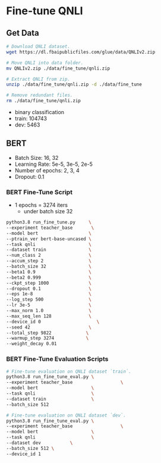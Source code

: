 # Fine-tune QNLI

## Get Data

```sh
# Download QNLI dataset.
wget https://dl.fbaipublicfiles.com/glue/data/QNLIv2.zip

# Move QNLI into data folder.
mv QNLIv2.zip ./data/fine_tune/qnli.zip

# Extract QNLI from zip.
unzip ./data/fine_tune/qnli.zip -d ./data/fine_tune

# Remove redundant files.
rm ./data/fine_tune/qnli.zip
```

- binary classification
- train: 104743
- dev: 5463

## BERT

- Batch Size: 16, 32
- Learning Rate: 5e-5, 3e-5, 2e-5
- Number of epochs: 2, 3, 4
- Dropout: 0.1

### BERT Fine-Tune Script

- 1 epochs = 3274 iters
  - under batch size 32

```sh
python3.8 run_fine_tune.py     \
--experiment teacher_base       \
--model bert                   \
--ptrain_ver bert-base-uncased \
--task qnli                    \
--dataset train                \
--num_class 2                  \
--accum_step 2                 \
--batch_size 32                \
--beta1 0.9                    \
--beta2 0.999                  \
--ckpt_step 1000               \
--dropout 0.1                  \
--eps 1e-8                     \
--log_step 500                 \
--lr 3e-5                      \
--max_norm 1.0                 \
--max_seq_len 128              \
--device_id 0                     \
--seed 42                      \
--total_step 9822             \
--warmup_step 3274            \
--weight_decay 0.01
```

### BERT Fine-Tune Evaluation Scripts

```sh
# Fine-tune evaluation on QNLI dataset `train`.
python3.8 run_fine_tune_eval.py \
--experiment teacher_base                  \
--model bert                    \
--task qnli                     \
--dataset train                 \
--batch_size 512
```

```sh
# Fine-tune evaluation on QNLI dataset `dev`.
python3.8 run_fine_tune_eval.py \
--experiment teacher_base                  \
--model bert                    \
--task qnli                     \
--dataset dev           \
--batch_size 512 \
--device_id 1
```
